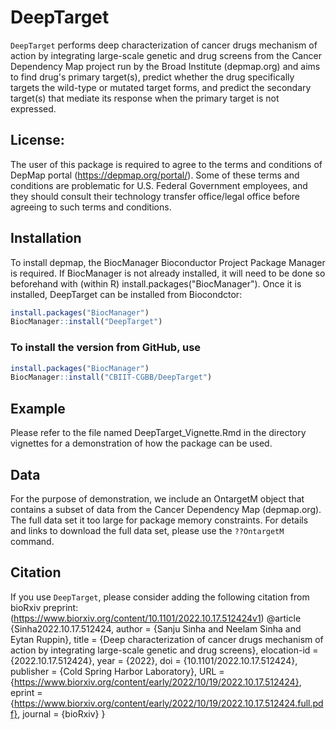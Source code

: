 
# DeepTarget
`DeepTarget` performs deep characterization of cancer drugs mechanism of action by integrating large-scale genetic and drug screens from the Cancer Dependency Map project run by the Broad Institute (depmap.org)  and aims to find drug's primary target(s), predict whether the drug specifically targets the wild-type or mutated target forms, and predict the secondary target(s) that mediate its response when the primary target is not expressed.
## License: 
The user of this package is required to agree to the terms and conditions of DepMap portal (https://depmap.org/portal/).  Some of these terms and conditions are problematic for U.S. Federal Government employees, and they should consult their technology transfer office/legal office before agreeing to such terms and conditions.
## Installation
To install depmap, the BiocManager Bioconductor Project Package Manager is required. If BiocManager is not already installed, it will need to be done so beforehand with (within R) install.packages("BiocManager"). Once it is installed, DeepTarget can be installed from Biocondctor:
``` r
install.packages("BiocManager")
BiocManager::install("DeepTarget")
```
### To install the version from GitHub, use

``` r
install.packages("BiocManager")
BiocManager::install("CBIIT-CGBB/DeepTarget")
```

## Example

Please refer to the file named DeepTarget_Vignette.Rmd in the directory vignettes for a demonstration of how the package can be used.

## Data
For the purpose of demonstration, we include an OntargetM object that contains a subset of data from the Cancer Dependency Map (depmap.org). The full data set it too large for package memory constraints. For details and links to download the full data set, please use the  `??OntargetM` command.

## Citation
If you use `DeepTarget`, please consider adding the following
citation from bioRxiv preprint: (https://www.biorxiv.org/content/10.1101/2022.10.17.512424v1)
@article {Sinha2022.10.17.512424,
	author = {Sanju Sinha and Neelam Sinha and Eytan Ruppin},
	title = {Deep characterization of cancer drugs mechanism of action by integrating large-scale genetic and drug screens},
	elocation-id = {2022.10.17.512424},
	year = {2022},
	doi = {10.1101/2022.10.17.512424},
	publisher = {Cold Spring Harbor Laboratory},
	URL = {https://www.biorxiv.org/content/early/2022/10/19/2022.10.17.512424},
	eprint = {https://www.biorxiv.org/content/early/2022/10/19/2022.10.17.512424.full.pdf},
	journal = {bioRxiv}
}
